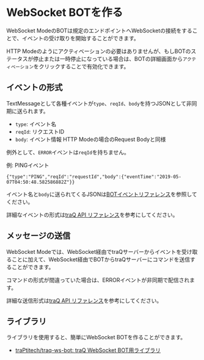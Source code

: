 # WebSocket BOTを作る

WebSocket ModeのBOTは規定のエンドポイントへWebSocketの接続をすることで、イベントの受け取りを開始することができます。

HTTP Modeのようにアクティベーションの必要はありませんが、もしBOTのステータスが停止または一時停止になっている場合は、BOTの詳細画面から`アクティベーション`をクリックすることで有効化できます。

## イベントの形式

TextMessageとして各種イベントが`type`、`reqId`、`body`を持つJSONとして非同期に送られます。

+ `type`: イベント名
+ `reqId`: リクエストID
+ `body`: イベント情報 HTTP Modeの場合のRequest Bodyと同様

例外として、`ERROR`イベントは`reqId`を持ちません。

例: PINGイベント

`{"type":"PING","reqId":"requestId","body":{"eventTime":"2019-05-07T04:50:48.582586882Z"}}`

イベント名と`body`に送られてくるJSONは[BOTイベントリファレンス](/docs/bot/events)を参照してください。

詳細なイベントの形式は[traQ API リファレンス](https://apis.trap.jp/#/bot/connectBotWS)を参考にしてください。

## メッセージの送信

WebSocket Modeでは、WebSocket経由でtraQサーバーからイベントを受け取ることに加えて、WebSocket経由でBOTからtraQサーバーにコマンドを送信することができます。

コマンドの形式が間違っていた場合は、ERRORイベントが非同期で配信されます。

詳細な送信形式は[traQ API リファレンス](https://apis.trap.jp/#/bot/connectBotWS)を参考にしてください。

## ライブラリ

ライブラリを使用すると、簡単にWebSocket BOTを作ることができます。

+ [traPtitech/traq-ws-bot: traQ WebSocket BOT用ライブラリ](https://github.com/traPtitech/traq-ws-bot)
